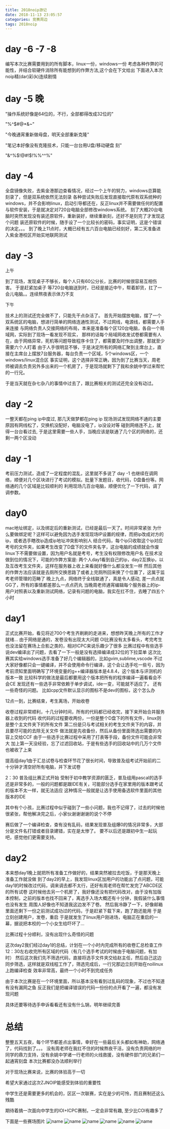 ```yaml
---
title: 2018noip游记
date: 2018-11-13 23:05:57
categories: 竞赛周边
tags: 2018noip
---
```


# day -6 -7 -8

编写本次比赛需要用到的所有脚本，linux一份，windows一份
考虑各种作弊的可能性，并结合软硬件消除所有能想到的作弊方法,这个会在下文给出
下面进入本次noip精(dar)彩(k)连续剧情

# day -5 晚

"操作系统好像是64位的，不行，全部都得改成32位的"

"%^$#@*&~"

"今晚通宵重新做母盘，明天全部重新克隆"

"笔记本好像没有克隆技术，只能一台台用U盘/移动硬盘 刻"

"&^%$!@#!$!%%^^%"

# day -4

全盘镜像失败，去紫金港那边查看情况，经过一个上午的努力，windows总算能刻录了，但是双系统依然无法刻录
各种尝试失败后发现直接取代原有双系统种的windows，并不会影响linux，启动引导都还在，反正linux并不需要做任何的配置与软件安装，于是就决定对720台电脑全部修改windows系统。
刻了大概20台电脑时突然发现没有装还原软件，重新装好，继续重新刻，还好不是刻完了才发现这个问题
装还原软件的时候，随手设了一个比较长的密码，事实证明，这是个错误的决定。。。
到了晚上11点时，大概已经有五六百台电脑已经刻好，第二天准备进入紫金港校区开始实地联网测试


# day -3
上午

到了现场，发现桌子不够长，每个人只有60公分长，比赛的时候很容易互相伤害。
于是赶紧加桌子
等720台电脑送到时，已经是接近中午，帮着卸货，扛了一会儿电脑。。连续熬夜表示体力不支

下午

技术上的测试还完全做不了，只能先干点杂活了。
首先开始摆放电脑，摆了一个双系统区的电脑，想进行简单的网络连通性测试，不过网线，电源线，都需要人手来连接
与网络负责人交接网络的布局，本来是准备每个区120台电脑，各自一个局域网，实际到了现场一看发现不现实，
那样的话每个局域网收发试卷都需要有人在，由于网络异常，死机等问题导致程序卡住了，都需要及时作出调整，那就至少需要六个人盯着
由于人手很明显不够，于是决定所有的网络汇聚到主席台上，直接在主席台上摆放7台服务器，每台负责一个区域，5个windows区，一个windows/linux混合区
事实证明，这个选择非常正确，因为到了比赛当天，周老师被调去负责另外多出来的一个机房了，于是现场就剩下了我和余姚中学过来帮忙的一行兄。

于是当天就在杂七杂八的事情中过去了，跟比赛相关的测试还完全没有动过。

# day -2


一整天都在ping ip中度过, 那几天做梦都在ping ip
现场测试发现网络不通的主要原因有网线松了，交换机没配好，电脑没电了，ip没设对等
碰到网络连不上，就得一台台看过去, 于是这里需要一些人手，当晚应该是联通了几个区的网络的，还剩一两个区没动

# day -1

考前压力测试，造成了一定程度的混乱，这里就不多说了
day -1 也继续在调网络，顺便对几个区块进行了考试的模拟。批量下发题目，收代码，D盘备份等。网络通的几个区域是比较顺利的
利用现场几百台电脑，顺便优化了一下代码，调了调参数。

# day0

mac地址绑定，以及绑定后的重新测试，已经是最后一天了。时间非常紧张
为什么要做绑定呢？这样可以避免因为选手发现现场IP设置的规律，而把ip改成对方的ip，或者选手瞎改ip造成ip地址冲突影响别人
结合代码，每个ip只收取这个ip对应考号的文件夹，如果考生改变了D盘下的文件夹名字，这台电脑的成绩就会作废
linux下不需要做设置，因为用户名就是考号，考生没有权限修改用户名
在技术没做到位的情况下，可能的作弊方案是: 两个人day1看到自己的ip，day2互换ip，以及互改考生文件夹，这样在服务器上收上来看就好像什么都没发生一样
然后其他的作弊方法应该就是去厕所交换思路了或者上完厕所回来换了个位置了，这属于监考老师管理的范畴了
晚上九点，网络终于全线联通了，真是令人感动, 差一点点就GG了，所有的事情都差那么一点点药丸
当晚周老师通宵编辑每个服务器上的ip-用户对照表以及重新测试网络，记录有问题的电脑，我实在扛不住，去睡了四五个小时

# day1

正式比赛开始，看见将近700个考生齐刷刷的走进来，想想昨天晚上所有的工作才就绪...
由于网络是通的，发卷没有出现太大问题
OI比赛没有太多看头，考完考生也没法留在赛场上合影之类的，相对ICPC来说乐趣少了很多
比赛过程中有些选手说dev编译出了问题，去看了一下一般是没有选择编译成32位的下拉菜单
这次比赛其实给windows选手准备了好几个编辑器的，比如gvim,sublime,vscode 
不过大家好像都只会一键编译，并不会使用命令行编译，这个会让选手吃一些亏，因为考前须知里面明确写了环境变量的g++编译器版本是4.8.4，这个版本与评测机的版本一致
比较科学的做法是最后都要用这个版本把所有的程序编译一遍看看会不会CE
发现还有一些选手非常依赖于单步调试，ide一变，可能就不适应了。
还有一些奇怪的问题。
比如cpp文件默认显示的图标不是dev的图标，这个怎么办

12点一到，比赛结束，考生离场，开始收卷

收卷过程非常顺利，十几分钟时间，所有的代码都已经收完，接下来开始合并服务器上收到的代码
收代码的过程要收两份，一份是整个D盘下的所有文件，linux则是整个主文件夹下的所有文件
第二份是只与考试相关的考生文件夹下的内容，并且要尽可能的去除无关文件
做法就是先收备份，然后从备份里面筛选出需要的内容上交给CCF
由于一些选手比赛过程中采用了打表等手段，备份文件可能会非常大
加上第一天没经验，忘了过滤回收站，于是有些选手的回收站中的几万个文件也被收了上来

提高组day1由于汇总试卷与检查环节花了很长时间，导致普及组考试开始前的二十分钟才清空好所有电脑，并下发试卷

2：30 普及组比赛正式开始
受制于初中教学资源的匮乏，普及组用pascal的选手还是非常多的，一般的问题都是跟IDE有关，可能部分选手在家里用的版本跟考试的版本不太一样，就无法适应
这种情况一般就是让选手使用备选软件里面的其他版本的IDE

其中有个小孩，比赛过程中似乎碰到了一些小问题，我也不记得了，过去的时候他很紧张，帮他解决完之后，小家伙谢谢谢谢的说个不停

赛后做了一个编译检查，查有没有乱码，结果发现普及组爆0的情况非常多，大部分是文件名打错或者目录建错，实在是太惨了。
要不以后还是跟初中生一起玩吧，感觉他们更需要支持。

# day2

本来想day1晚上就把所有准备工作做好的，结果突然被拉去吃饭，于是那天晚上准备工作就没做
到了day2的早上，我发现linux区加用户的功能出了点问题，可能day1的时候改过代码，调来调去都不太行，还好有周老师在帮忙发完了ABCDE区的所有试卷
这时候他去另一个机房了，我好像还没有把代码改对，由于没有加版本控制，之前的版本也找不回来了，离选手入场大概还有十分钟，我假装什么事情也没有发生
周围人好像也不知道我这边发不了卷。
然后我冷静了一下，好像邮箱里面还剩下一份之前测试成功过的代码，于是赶紧下载下来，跑了跑还能用
于是立刻创建用户，发卷，重启
于是就发生了linux用户刚进场，电脑正在重启的一幕，据说把本校的一个小女生给吓坏了...

比赛过程十分顺利，没有出现什么奇怪的问题

这次day2我们经过day1的总结，计划在一个小时内完成所有的收卷汇总检查工作
12：30左右收完所有区域的代码（有几个选手考试的时候由于电脑问题，有加时）
然后这次我们先不筛选代码，直接将选手文件夹交给赵主任，然后自己这边同步筛选，这样就是双线程工作了，筛选完成后，一行兄那边立刻开始在noilinux上跑编译检查
效率非常高，最终一个小时不到完成任务

由于本次比赛是在一个环境里面，所以基本没有看到过乱码的现象，不过也不知道有没有漏网之鱼
反正我们是把编译错误的代码一份份的点开看了一遍，都没有发现问题

具体还要等待选手申诉看看还有没有什么锅，明年继续完善

# 总结

整整五天五夜，每个环节都差点出事情，幸好在一些最后关头都如有神助，网络通了，代码找到了。。。
没有周老师在我扛不住的时候熬夜干活，没有负责网络的叶同学的鼎力支持，没有余姚中学诸一行老师的火线救援，没有硬件部门的兄弟们一起通宵刻盘
本次比赛都没办法顺利举行

对于现场比赛来说，比赛的体验高于一切

希望大家通过这次ZJNOIP能感受到体验的重要性

中学生还是需要更多的机会的，区区一次联赛，实在是少的可怜，而且赛制还这么残酷

期待着搞一次面向中学生的IOI+ICPC赛制，一定会非常有趣, 至少比COI有趣多了

下面是一些赛场图片
![name](/img/2018noip1.jpg)
![name](/img/2018noip2.jpg)
![name](/img/2018noip3.jpg)
![name](/img/2018noip4.jpg)
![name](/img/2018noip5.jpg)
![name](/img/2018noip6.jpg)
